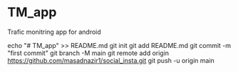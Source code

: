 # TM_app
Trafic monitring app for android




echo "# TM_app" >> README.md
git init
git add README.md
git commit -m "first commit"
git branch -M main
git remote add origin https://github.com/masadnazir1/social_insta.git
git push -u origin main
